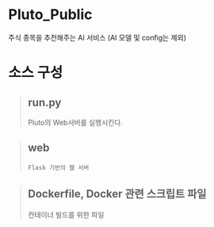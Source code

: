 # Pluto_Public
주식 종목을 추천해주는 AI 서비스 (AI 모델 및 config는 제외)

# 소스 구성
> ## run.py
>    Pluto의 Web서버를 실행시킨다.

> ## web
>     Flask 기반의 웹 서버

> ## Dockerfile, Docker 관련 스크립트 파일
>    컨테이너 빌드를 위한 파일
